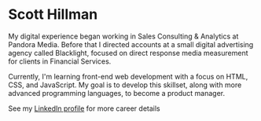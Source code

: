 # Scott Hillman
My digital experience began working in Sales Consulting & Analytics at Pandora Media. Before that I directed accounts at a small digital advertising agency called Blacklight, focused on direct response media measurement for clients in Financial Services. 

Currently, I'm learning front-end web development with a focus on HTML, CSS, and JavaScript. My goal is to develop this skillset, along with more advanced programming languages, to become a product manager.  

See my [LinkedIn profile](https://www.linkedin.com/in/scotthillman) for more career details 
